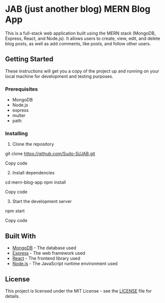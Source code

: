 
# JAB (just another blog) MERN Blog App

This is a full-stack web application built using the MERN stack (MongoDB, Express, React, and Node.js). It allows users to create, view, edit, and delete blog posts, as well as add comments, like posts, and follow other users.

## Getting Started

These instructions will get you a copy of the project up and running on your local machine for development and testing purposes.

### Prerequisites

- MongoDB
- Node.js
- express
- multer
- path


### Installing

1. Clone the repository

git clone https://github.com/Sudo-Si/JAB.git

Copy code

2. Install dependencies

cd mern-blog-app
npm install

Copy code

3. Start the development server

npm start

Copy code

## Built With

- [MongoDB](https://www.mongodb.com/) - The database used
- [Express](https://expressjs.com/) - The web framework used
- [React](https://reactjs.org/) - The frontend library used
- [Node.js](https://nodejs.org/) - The JavaScript runtime environment used

## License

This project is licensed under the MIT License - see the [LICENSE](LICENSE) file for details.
